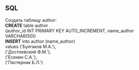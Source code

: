 ## SQL
Создать таблицу author:  
**CREATE** table author  
(author_id INT PRIMARY KEY AUTO_INCREMENT,
name_author VARCHAR(50))
<br>
**INSERT** into author (name_author)  
values ('Булгаков М.А.'),  
('Достоевский Ф.М.'),  
('Есенин С.А.'),  
('Пастернак Б.Л.')  

